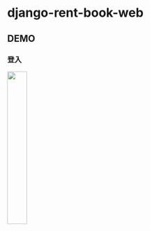 # django-rent-book-web

## DEMO

### 登入

<img src="https://i.imgur.com/rc14US5.png" width="30%" height="30%"></img>
